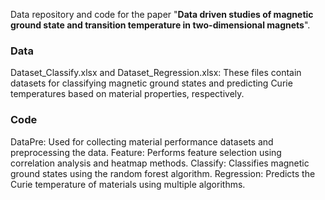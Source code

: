 Data repository and code for the paper "**Data driven studies of magnetic ground state and transition temperature in two-dimensional magnets**".

### Data
Dataset_Classify.xlsx and Dataset_Regression.xlsx: These files contain datasets for classifying magnetic ground states and predicting Curie temperatures based on material properties, respectively.

### Code
DataPre: Used for collecting material performance datasets and preprocessing the data.
Feature: Performs feature selection using correlation analysis and heatmap methods.
Classify: Classifies magnetic ground states using the random forest algorithm.
Regression: Predicts the Curie temperature of materials using multiple algorithms.